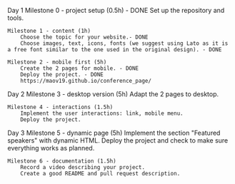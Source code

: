 Day 1
    Milestone 0 - project setup (0.5h) - DONE
        Set up the repository and tools.

    Milestone 1 - content (1h)
        Choose the topic for your website.- DONE
        Choose images, text, icons, fonts (we suggest using Lato as it is a free font similar to the one used in the original design). - DONE
   
    Milestone 2 - mobile first (5h)
        Create the 2 pages for mobile. - DONE
        Deploy the project. - DONE
        https://maov19.github.io/conference_page/
Day 2
    Milestone 3 - desktop version (5h)
        Adapt the 2 pages to desktop.
    
    Milestone 4 - interactions (1.5h)
        Implement the user interactions: link, mobile menu.
        Deploy the project.
Day 3
    Milestone 5 - dynamic page (5h)
        Implement the section "Featured speakers" with dynamic HTML.
        Deploy the project and check to make sure everything works as planned.

    Milestone 6 - documentation (1.5h)
        Record a video describing your project.
        Create a good README and pull request description.